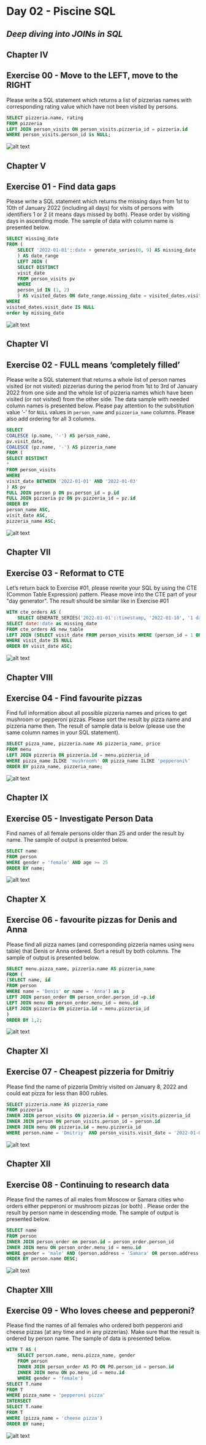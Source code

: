 # Day 02 - Piscine SQL

## _Deep diving into JOINs in SQL_

## Chapter IV
## Exercise 00 - Move to the LEFT, move to the RIGHT

Please write a SQL statement which returns a list of pizzerias names with corresponding rating value which have not been visited by persons. 

```sql
SELECT pizzeria.name, rating
FROM pizzeria
LEFT JOIN person_visits ON person_visits.pizzeria_id = pizzeria.id
WHERE person_visits.person_id is NULL;
```
![alt text](image.png)

## Chapter V
## Exercise 01 - Find data gaps

Please write a SQL statement which returns the missing days from 1st to 10th of January 2022 (including all days) for visits  of persons with identifiers 1 or 2 (it means days missed by both). Please order by visiting days in ascending mode. The sample of data with column name is presented below.

```sql
SELECT missing_date
FROM (
	SELECT '2022-01-01'::date + generate_series(0, 9) AS missing_date
	) AS date_range
	LEFT JOIN (
	SELECT DISTINCT
	visit_date
	FROM person_visits pv
	WHERE
	person_id IN (1, 2)
	) AS visited_dates ON date_range.missing_date = visited_dates.visit_date
WHERE
visited_dates.visit_date IS NULL
order by missing_date
```
![alt text](image-1.png)

## Chapter VI
## Exercise 02 - FULL means ‘completely filled’

Please write a SQL statement that returns a whole list of person names visited (or not visited) pizzerias during the period from 1st to 3rd of January 2022 from one side and the whole list of pizzeria names which have been visited (or not visited) from the other side. The data sample with needed column names is presented below. Please pay attention to the substitution value ‘-’ for `NULL` values in `person_name` and `pizzeria_name` columns. Please also add ordering for all 3 columns.

```sql
SELECT 
COALESCE (p.name, '-') AS person_name,
pv.visit_date,
COALESCE (pz.name, '-') AS pizzeria_name
FROM (
SELECT DISTINCT
*
FROM person_visits
WHERE 
visit_date BETWEEN '2022-01-01' AND '2022-01-03'
) AS pv
FULL JOIN person p ON pv.person_id = p.id
FULL JOIN pizzeria pz ON pv.pizzeria_id = pz.id
ORDER BY
person_name ASC,
visit_date ASC,
pizzeria_name ASC;
```
![alt text](image-2.png)

## Chapter VII
## Exercise 03 - Reformat to CTE

Let’s return back to Exercise #01, please rewrite your SQL by using the CTE (Common Table Expression) pattern. Please move into the CTE part of your "day generator". The result should be similar like in Exercise #01

```sql
WITH cte_orders AS (
	SELECT GENERATE_SERIES('2022-01-01'::timestamp, '2022-01-10', '1 day') AS date)
SELECT date::date as missing_date
FROM cte_orders AS new_table
LEFT JOIN (SELECT visit_date FROM person_visits WHERE (person_id = 1 OR person_id = 2)) AS pv ON visit_date = date::date
WHERE visit_date IS NULL
ORDER BY visit_date ASC;
```

![alt text](image-3.png)

## Chapter VIII
## Exercise 04 - Find favourite pizzas

Find full information about all possible pizzeria names and prices to get mushroom or pepperoni pizzas. Please sort the result by pizza name and pizzeria name then. The result of sample data is below (please use the same column names in your SQL statement).

```sql
SELECT pizza_name, pizzeria.name AS pizzeria_name, price
FROM menu
LEFT JOIN pizzeria ON pizzeria.id = menu.pizzeria_id
WHERE pizza_name ILIKE 'mushroom%' OR pizza_name ILIKE 'pepperoni%'
ORDER BY pizza_name, pizzeria_name;
```

![alt text](image-5.png)

## Chapter IX
## Exercise 05 - Investigate Person Data

Find names of all female persons older than 25 and order the result by name. The sample of output is presented below.

```sql
SELECT name 
FROM person
WHERE gender = 'female' AND age >= 25
ORDER BY name;
```

![alt text](image-6.png)

## Chapter X
## Exercise 06 - favourite pizzas for Denis and Anna

Please find all pizza names (and corresponding pizzeria names using `menu` table) that Denis or Anna ordered. Sort a result by both columns. The sample of output is presented below.

```sql
SELECT menu.pizza_name, pizzeria.name AS pizzeria_name
FROM (
(SELECT name, id
FROM person 
WHERE name = 'Denis' or name = 'Anna') as p
LEFT JOIN person_order ON person_order.person_id =p.id
LEFT JOIN menu ON person_order.menu_id = menu.id
LEFT JOIN pizzeria ON pizzeria.id = menu.pizzeria_id
)
ORDER BY 1,2;
```

![alt text](image-7.png)

## Chapter XI
## Exercise 07 - Cheapest pizzeria for Dmitriy

Please find the name of pizzeria Dmitriy visited on January 8, 2022 and could eat pizza for less than 800 rubles.

```sql
SELECT pizzeria.name AS pizzeria_name
FROM pizzeria
INNER JOIN person_visits ON pizzeria.id = person_visits.pizzeria_id
INNER JOIN person ON person_visits.person_id = person.id
INNER JOIN menu ON pizzeria.id = menu.pizzeria_id
WHERE person.name = 'Dmitriy' AND person_visits.visit_date = '2022-01-08' AND menu.price < 800;
```

![alt text](image-8.png)

## Chapter XII
## Exercise 08 - Continuing to research data

Please find the names of all males from Moscow or Samara cities who orders either pepperoni or mushroom pizzas (or both) . Please order the result by person name in descending mode. The sample of output is presented below.

```sql
SELECT name
FROM person
INNER JOIN person_order on person.id = person_order.person_id
INNER JOIN menu ON person_order.menu_id = menu.id
WHERE gender = 'male' AND (person.address = 'Samara' OR person.address = 'Moscow') AND (menu.pizza_name ILIKE 'pepperoni%' OR menu.pizza_name ILIKE 'mushroom%')
ORDER BY person.name DESC; 
```

![alt text](image-9.png)

## Chapter XIII
## Exercise 09 - Who loves cheese and pepperoni?

Please find the names of all females who ordered both pepperoni and cheese pizzas (at any time and in any pizzerias). Make sure that the result is ordered by person name. The sample of data is presented below.

```sql
WITH T AS (
    SELECT person.name, menu.pizza_name, gender
    FROM person
    INNER JOIN person_order AS PO ON PO.person_id = person.id
    INNER JOIN menu ON po.menu_id = menu.id
    WHERE gender = 'female')
SELECT T.name 
FROM T
WHERE pizza_name = 'pepperoni pizza'
INTERSECT 
SELECT T.name
FROM T
WHERE (pizza_name = 'cheese pizza')
ORDER BY name;
```

![alt text](image-10.png)
